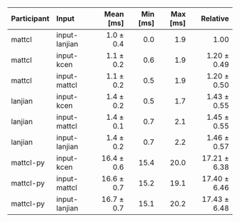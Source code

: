 | Participant | Input | Mean [ms] | Min [ms] | Max [ms] | Relative |
|:---|:---|---:|---:|---:|---:|
| mattcl | input-lanjian | 1.0 ± 0.4 | 0.0 | 1.9 | 1.00 |
| mattcl | input-kcen | 1.1 ± 0.2 | 0.6 | 1.9 | 1.20 ± 0.49 |
| mattcl | input-mattcl | 1.1 ± 0.2 | 0.5 | 1.9 | 1.20 ± 0.50 |
| lanjian | input-kcen | 1.4 ± 0.2 | 0.5 | 1.7 | 1.43 ± 0.55 |
| lanjian | input-mattcl | 1.4 ± 0.1 | 0.7 | 2.1 | 1.45 ± 0.55 |
| lanjian | input-lanjian | 1.4 ± 0.2 | 0.7 | 2.2 | 1.46 ± 0.57 |
| mattcl-py | input-kcen | 16.4 ± 0.6 | 15.4 | 20.0 | 17.21 ± 6.38 |
| mattcl-py | input-mattcl | 16.6 ± 0.7 | 15.2 | 19.1 | 17.40 ± 6.46 |
| mattcl-py | input-lanjian | 16.7 ± 0.7 | 15.1 | 20.2 | 17.43 ± 6.48 |
